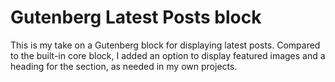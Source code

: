 # Gutenberg Latest Posts block

This is my take on a Gutenberg block for displaying latest posts. Compared to the built-in core block, I added an option to display featured images and a heading for the section, as needed in my own projects.
